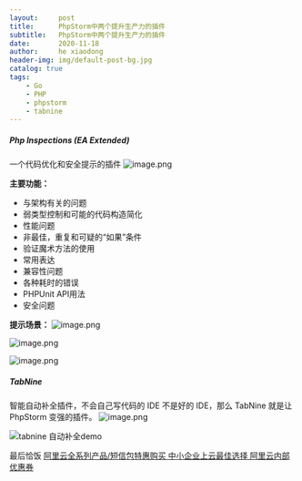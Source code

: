 ```yaml
---
layout:     post
title:      PhpStorm中两个提升生产力的插件
subtitle:   PhpStorm中两个提升生产力的插件
date:       2020-11-18
author:     he xiaodong
header-img: img/default-post-bg.jpg
catalog: true
tags:
    - Go
    - PHP
    - phpstorm
    - tabnine
---
```



##### Php Inspections ​(EA Extended)
一个代码优化和安全提示的插件
![image.png](/img/bVcKuHY)

**主要功能：**
- 与架构有关的问题
- 弱类型控制和可能的代码构造简化
- 性能问题
- 非最佳，重复和可疑的“如果”条件
- 验证魔术方法的使用
- 常用表达
- 兼容性问题
- 各种耗时的错误
- PHPUnit API用法
- 安全问题

**提示场景：**
![image.png](/img/bVcKuKq)

![image.png](/img/bVcKuKX)

![image.png](/img/bVcKuLk)

##### TabNine
智能自动补全插件，不会自己写代码的 IDE 不是好的 IDE，那么 TabNine 就是让 PhpStorm 变强的插件。
![image.png](/img/bVcKuMT)

![tabnine 自动补全demo](https://raw.githubusercontent.com/codota/tabnine-vscode/master/assets/tabnine.gif)



最后恰饭 [阿里云全系列产品/短信包特惠购买 中小企业上云最佳选择 阿里云内部优惠券](https://www.aliyun.com/minisite/goods?userCode=0amqgcs9)

